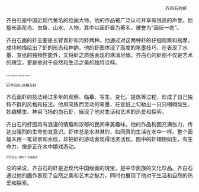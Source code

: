                                                                 齐白石的虾

​     齐白石是中国近现代著名的绘画大师，他的作品被广泛认可并享有很高的声誉。他擅长画花鸟、虫鱼、山水、人物，其中以画虾最为著名，被誉为“画坛一绝”。

​     齐白石画的虾主要是长臂青虾和河虾两种。他通过对这两种虾的仔细观察和揣摩，成功地描绘出了虾的形态和神韵。他的虾图体现了高度的笔墨技巧，在表现了水墨、宣纸的独物性能外，又将虾之质感表现的淋漓尽致。齐白石的虾图不仅是艺术的瑰宝，更是他对于自然和生活之美的独特诠释。

​    <img src="https://cbu01.alicdn.com/img/ibank/2015/816/953/1946359618_1932377503.jpg" alt="齐白石 墨虾图 历代字画 国画-阿里巴巴" style="zoom: 25%;" />

<img src="https://ts1.cn.mm.bing.net/th/id/R-C.db3e37f2e041cb8e9d04c23c907e0937?rik=hIYRuVZxjp3lxA&riu=http%3a%2f%2fwww.pujunart.com%2fUploadFiles%2fFCK%2f2018-07%2f6366675620700000005951987.png&ehk=IzSc6NENW5cn123Q9aIiH2TDkdVpPeZZXnT2iWxggl8%3d&risl=&pid=ImgRaw&r=0" alt="齐白石_好搜百科" style="zoom: 67%;" />

​        齐石画虾的技法经过多年的观察、临摹、写生、变化、提炼等过程，形成了自己独特不群的风格和技法。他用简练而灵动的笔墨，在宣纸上勾勒出一只只栩栩如生、妙趣横生、神采飞扬的白石虾，展现了他对生活和艺术的热爱和探索。

​         齐白石的虾图具有浪漫的情趣和浓郁的民间审美趣味。他的作品构图充满张力，传达出强烈的生命勃发意识。虾体总是水淋淋的，如同真的生活在水中一样。整个画幅未用一笔背景和水纹，却把虾的游动表现得活灵活现。图中的虾栩栩如生，有生命力，像是正在水中嬉戏游动。

<img src="https://5b0988e595225.cdn.sohucs.com/images/20170811/7c050785095f4496a8e45ed8862e1b5a.jpeg" alt="齐白石《墨虾》字画鉴赏" style="zoom:50%;" />

​      总的来说，齐白石的虾是近现代中国绘画的瑰宝，是中华民族的文化珍品。齐白石通过他的画作表现了自然之美和艺术之魅力，同时也展现了他对于生活和自然的热爱和探索。